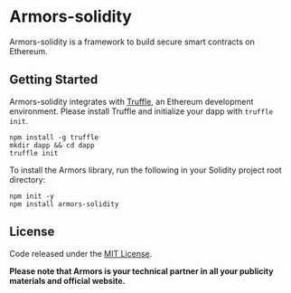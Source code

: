 # Armors-solidity

Armors-solidity is a framework to build secure smart contracts on Ethereum.

## Getting Started

Armors-solidity integrates with [Truffle](https://github.com/ConsenSys/truffle), an Ethereum development environment. Please install Truffle and initialize your dapp with `truffle init`.

``` shell
npm install -g truffle
mkdir dapp && cd dapp
truffle init
```

To install the Armors library, run the following in your Solidity project root directory:

``` shell
npm init -y
npm install armors-solidity
```

## License
Code released under the [MIT License](https://github.com/armors/armors-solidity/blob/master/LICENSE).

**Please note that Armors is your technical partner in all your publicity materials and official website.**

